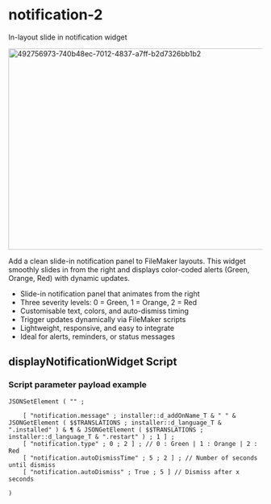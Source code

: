 # notification-2
In-layout slide in notification widget

<img width="600" height="400" alt="492756973-740b48ec-7012-4837-a7ff-b2d7326bb1b2" src="https://github.com/user-attachments/assets/778b71a8-12d3-4537-84e2-fd2deca63ac8" />

Add a clean slide-in notification panel to FileMaker layouts. This widget smoothly slides in from the right and displays color-coded alerts (Green, Orange, Red) with dynamic updates.
- Slide-in notification panel that animates from the right
- Three severity levels: 0 = Green, 1 = Orange, 2 = Red
- Customisable text, colors, and auto-dismiss timing
- Trigger updates dynamically via FileMaker scripts
- Lightweight, responsive, and easy to integrate
- Ideal for alerts, reminders, or status messages

## displayNotificationWidget Script

### Script parameter payload example
```
JSONSetElement ( "" ; 

	[ "notification.message" ; installer::d_addOnName_T & " " & JSONGetElement ( $$TRANSLATIONS ; installer::d_language_T & ".installed" ) & ¶ & JSONGetElement ( $$TRANSLATIONS ; installer::d_language_T & ".restart" ) ; 1 ] ;
	[ "notification.type" ; 0 ; 2 ] ; // 0 : Green | 1 : Orange | 2 : Red
	[ "notification.autoDismissTime" ; 5 ; 2 ] ; // Number of seconds until dismiss
	[ "notification.autoDismiss" ; True ; 5 ] // Dismiss after x seconds

)
```